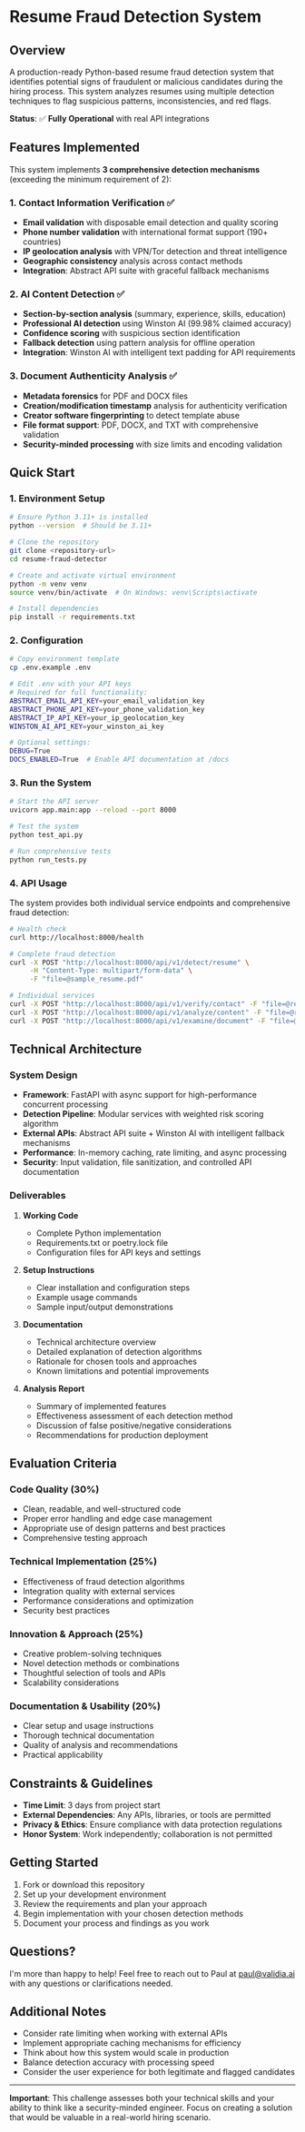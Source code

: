 # Resume Fraud Detection System

## Overview

A production-ready Python-based resume fraud detection system that identifies potential signs of fraudulent or malicious candidates during the hiring process. This system analyzes resumes using multiple detection techniques to flag suspicious patterns, inconsistencies, and red flags.

**Status**: ✅ **Fully Operational** with real API integrations

## Features Implemented

This system implements **3 comprehensive detection mechanisms** (exceeding the minimum requirement of 2):

### 1. Contact Information Verification ✅
- **Email validation** with disposable email detection and quality scoring
- **Phone number validation** with international format support (190+ countries)
- **IP geolocation analysis** with VPN/Tor detection and threat intelligence
- **Geographic consistency** analysis across contact methods
- **Integration**: Abstract API suite with graceful fallback mechanisms

### 2. AI Content Detection ✅
- **Section-by-section analysis** (summary, experience, skills, education)
- **Professional AI detection** using Winston AI (99.98% claimed accuracy)
- **Confidence scoring** with suspicious section identification
- **Fallback detection** using pattern analysis for offline operation
- **Integration**: Winston AI with intelligent text padding for API requirements

### 3. Document Authenticity Analysis ✅
- **Metadata forensics** for PDF and DOCX files
- **Creation/modification timestamp** analysis for authenticity verification
- **Creator software fingerprinting** to detect template abuse
- **File format support**: PDF, DOCX, and TXT with comprehensive validation
- **Security-minded processing** with size limits and encoding validation

## Quick Start

### 1. Environment Setup

```bash
# Ensure Python 3.11+ is installed
python --version  # Should be 3.11+

# Clone the repository
git clone <repository-url>
cd resume-fraud-detector

# Create and activate virtual environment
python -m venv venv
source venv/bin/activate  # On Windows: venv\Scripts\activate

# Install dependencies
pip install -r requirements.txt
```

### 2. Configuration

```bash
# Copy environment template
cp .env.example .env

# Edit .env with your API keys
# Required for full functionality:
ABSTRACT_EMAIL_API_KEY=your_email_validation_key
ABSTRACT_PHONE_API_KEY=your_phone_validation_key  
ABSTRACT_IP_API_KEY=your_ip_geolocation_key
WINSTON_AI_API_KEY=your_winston_ai_key

# Optional settings:
DEBUG=True
DOCS_ENABLED=True  # Enable API documentation at /docs
```

### 3. Run the System

```bash
# Start the API server
uvicorn app.main:app --reload --port 8000

# Test the system
python test_api.py

# Run comprehensive tests
python run_tests.py
```

### 4. API Usage

The system provides both individual service endpoints and comprehensive fraud detection:

```bash
# Health check
curl http://localhost:8000/health

# Complete fraud detection
curl -X POST "http://localhost:8000/api/v1/detect/resume" \
     -H "Content-Type: multipart/form-data" \
     -F "file=@sample_resume.pdf"

# Individual services
curl -X POST "http://localhost:8000/api/v1/verify/contact" -F "file=@resume.pdf"
curl -X POST "http://localhost:8000/api/v1/analyze/content" -F "file=@resume.pdf"  
curl -X POST "http://localhost:8000/api/v1/examine/document" -F "file=@resume.pdf"
```

## Technical Architecture

### System Design
- **Framework**: FastAPI with async support for high-performance concurrent processing
- **Detection Pipeline**: Modular services with weighted risk scoring algorithm
- **External APIs**: Abstract API suite + Winston AI with intelligent fallback mechanisms
- **Performance**: In-memory caching, rate limiting, and async processing
- **Security**: Input validation, file sanitization, and controlled API documentation

### Deliverables

1. **Working Code**
   - Complete Python implementation
   - Requirements.txt or poetry.lock file
   - Configuration files for API keys and settings

2. **Setup Instructions**
   - Clear installation and configuration steps
   - Example usage commands
   - Sample input/output demonstrations

3. **Documentation**
   - Technical architecture overview
   - Detailed explanation of detection algorithms
   - Rationale for chosen tools and approaches
   - Known limitations and potential improvements

4. **Analysis Report**
   - Summary of implemented features
   - Effectiveness assessment of each detection method
   - Discussion of false positive/negative considerations
   - Recommendations for production deployment

## Evaluation Criteria

### Code Quality (30%)
- Clean, readable, and well-structured code
- Proper error handling and edge case management
- Appropriate use of design patterns and best practices
- Comprehensive testing approach

### Technical Implementation (25%)
- Effectiveness of fraud detection algorithms
- Integration quality with external services
- Performance considerations and optimization
- Security best practices

### Innovation & Approach (25%)
- Creative problem-solving techniques
- Novel detection methods or combinations
- Thoughtful selection of tools and APIs
- Scalability considerations

### Documentation & Usability (20%)
- Clear setup and usage instructions
- Thorough technical documentation
- Quality of analysis and recommendations
- Practical applicability

## Constraints & Guidelines

- **Time Limit**: 3 days from project start
- **External Dependencies**: Any APIs, libraries, or tools are permitted
- **Privacy & Ethics**: Ensure compliance with data protection regulations
- **Honor System**: Work independently; collaboration is not permitted


## Getting Started

1. Fork or download this repository
2. Set up your development environment
3. Review the requirements and plan your approach
4. Begin implementation with your chosen detection methods
5. Document your process and findings as you work

## Questions?

I'm more than happy to help! Feel free to reach out to Paul at paul@validia.ai with any questions or clarifications needed.

## Additional Notes

- Consider rate limiting when working with external APIs
- Implement appropriate caching mechanisms for efficiency
- Think about how this system would scale in production
- Balance detection accuracy with processing speed
- Consider the user experience for both legitimate and flagged candidates

---

**Important**: This challenge assesses both your technical skills and your ability to think like a security-minded engineer. Focus on creating a solution that would be valuable in a real-world hiring scenario.
